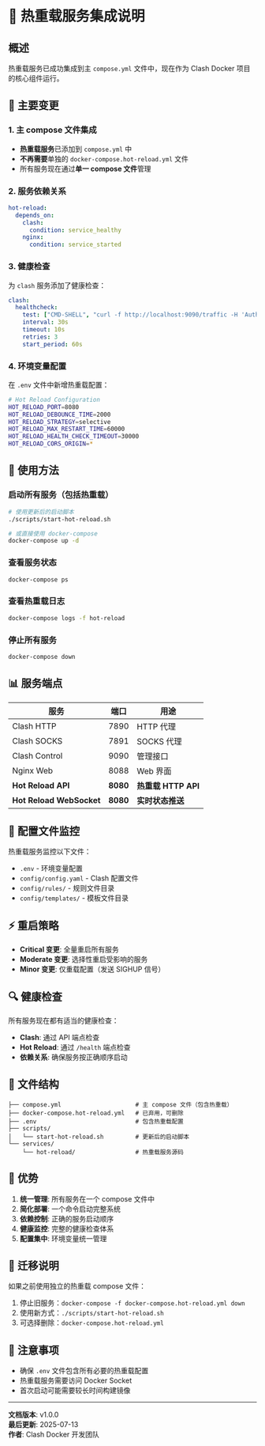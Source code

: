 # 🔄 热重载服务集成说明

## 概述

热重载服务已成功集成到主 `compose.yml` 文件中，现在作为 Clash Docker 项目的核心组件运行。

## 🔄 主要变更

### 1. 主 compose 文件集成
- **热重载服务**已添加到 `compose.yml` 中
- **不再需要**单独的 `docker-compose.hot-reload.yml` 文件
- 所有服务现在通过**单一 compose 文件**管理

### 2. 服务依赖关系
```yaml
hot-reload:
  depends_on:
    clash:
      condition: service_healthy
    nginx:
      condition: service_started
```

### 3. 健康检查
为 `clash` 服务添加了健康检查：
```yaml
clash:
  healthcheck:
    test: ["CMD-SHELL", "curl -f http://localhost:9090/traffic -H 'Authorization: Bearer ${CLASH_SECRET}' || exit 1"]
    interval: 30s
    timeout: 10s
    retries: 3
    start_period: 60s
```

### 4. 环境变量配置
在 `.env` 文件中新增热重载配置：
```bash
# Hot Reload Configuration
HOT_RELOAD_PORT=8080
HOT_RELOAD_DEBOUNCE_TIME=2000
HOT_RELOAD_STRATEGY=selective
HOT_RELOAD_MAX_RESTART_TIME=60000
HOT_RELOAD_HEALTH_CHECK_TIMEOUT=30000
HOT_RELOAD_CORS_ORIGIN=*
```

## 🚀 使用方法

### 启动所有服务（包括热重载）
```bash
# 使用更新后的启动脚本
./scripts/start-hot-reload.sh

# 或直接使用 docker-compose
docker-compose up -d
```

### 查看服务状态
```bash
docker-compose ps
```

### 查看热重载日志
```bash
docker-compose logs -f hot-reload
```

### 停止所有服务
```bash
docker-compose down
```

## 📊 服务端点

| 服务 | 端口 | 用途 |
|-----|------|------|
| Clash HTTP | 7890 | HTTP 代理 |
| Clash SOCKS | 7891 | SOCKS 代理 |
| Clash Control | 9090 | 管理接口 |
| Nginx Web | 8088 | Web 界面 |
| **Hot Reload API** | **8080** | **热重载 HTTP API** |
| **Hot Reload WebSocket** | **8080** | **实时状态推送** |

## 🔧 配置文件监控

热重载服务监控以下文件：
- `.env` - 环境变量配置
- `config/config.yaml` - Clash 配置文件
- `config/rules/` - 规则文件目录
- `config/templates/` - 模板文件目录

## ⚡ 重启策略

- **Critical 变更**: 全量重启所有服务
- **Moderate 变更**: 选择性重启受影响的服务
- **Minor 变更**: 仅重载配置（发送 SIGHUP 信号）

## 🔍 健康检查

所有服务现在都有适当的健康检查：
- **Clash**: 通过 API 端点检查
- **Hot Reload**: 通过 `/health` 端点检查
- **依赖关系**: 确保服务按正确顺序启动

## 📁 文件结构

```
├── compose.yml                     # 主 compose 文件（包含热重载）
├── docker-compose.hot-reload.yml   # 已弃用，可删除
├── .env                            # 包含热重载配置
├── scripts/
│   └── start-hot-reload.sh         # 更新后的启动脚本
└── services/
    └── hot-reload/                 # 热重载服务源码
```

## 🎯 优势

1. **统一管理**: 所有服务在一个 compose 文件中
2. **简化部署**: 一个命令启动完整系统
3. **依赖控制**: 正确的服务启动顺序
4. **健康监控**: 完整的健康检查体系
5. **配置集中**: 环境变量统一管理

## 🔄 迁移说明

如果之前使用独立的热重载 compose 文件：
1. 停止旧服务：`docker-compose -f docker-compose.hot-reload.yml down`
2. 使用新方式：`./scripts/start-hot-reload.sh`
3. 可选择删除：`docker-compose.hot-reload.yml`

## 🚨 注意事项

- 确保 `.env` 文件包含所有必要的热重载配置
- 热重载服务需要访问 Docker Socket
- 首次启动可能需要较长时间构建镜像

---

**文档版本**: v1.0.0  
**最后更新**: 2025-07-13  
**作者**: Clash Docker 开发团队
